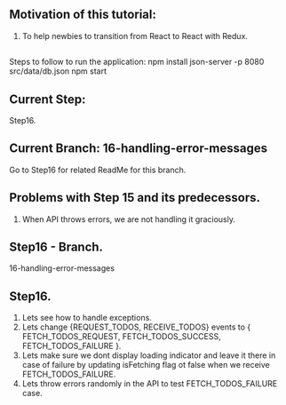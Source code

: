 ## Motivation of this tutorial:
   1. To help newbies to transition from React to React with Redux.

##
Steps to follow to run the application:
npm install
json-server -p 8080 src/data/db.json
npm start


## Current Step:
  Step16.

## Current Branch: 16-handling-error-messages
  Go to Step16 for related ReadMe for this branch.

## Problems with Step 15 and its predecessors.
1. When API throws errors, we are not handling it graciously.

## Step16 - Branch.
16-handling-error-messages

## Step16.
1. Lets see how to handle exceptions.
2. Lets change {REQUEST_TODOS, RECEIVE_TODOS}  events to { FETCH_TODOS_REQUEST, FETCH_TODOS_SUCCESS, FETCH_TODOS_FAILURE }.
3. Lets make sure we dont display loading indicator and leave it there in case of failure by updating isFetching flag ot false when we receive FETCH_TODOS_FAILURE.
4. Lets throw errors randomly in the API to test FETCH_TODOS_FAILURE case.

